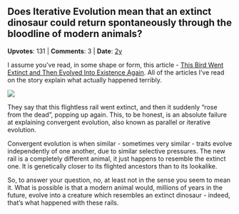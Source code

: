 ## Does Iterative Evolution mean that an extinct dinosaur could return spontaneously through the bloodline of modern animals?
    
**Upvotes**: 131 | **Comments**: 3 | **Date**: [2y](https://www.quora.com/Does-Iterative-Evolution-mean-that-an-extinct-dinosaur-could-return-spontaneously-through-the-bloodline-of-modern-animals/answer/Gary-Meaney)

I assume you’ve read, in some shape or form, this article - [This Bird Went Extinct and Then Evolved Into Existence Again](https://www.vice.com/en_us/article/vb9bpm/this-bird-went-extinct-and-then-evolved-into-existence-again "www.vice.com"). All of the articles I’ve read on the story explain what actually happened terribly.

![](https://qph.fs.quoracdn.net/main-qimg-5efac658832484286bca7ab69d83c7a1-pjlq)

They say that this flightless rail went extinct, and then it suddenly “rose from the dead”, popping up again. This, to be honest, is an absolute failure at explaining convergent evolution, also known as parallel or iterative evolution.

Convergent evolution is when similar - sometimes very similar - traits evolve independently of one another, due to similar selective pressures. The new rail is a completely different animal, it just happens to resemble the extinct one. It is genetically closer to its flighted ancestors than to its lookalike.

So, to answer your question, no, at least not in the sense you seem to mean it. What is possible is that a modern animal would, millions of years in the future, evolve into a creature which resembles an extinct dinosaur - indeed, that’s what happened with these rails.

